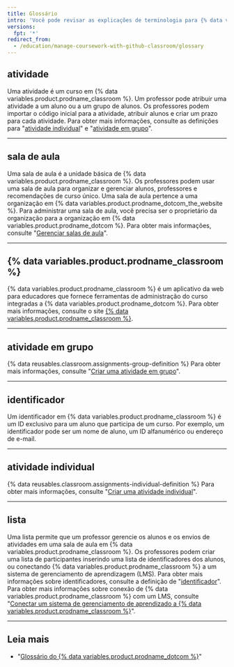 ```yaml
---
title: Glossário
intro: 'Você pode revisar as explicações de terminologia para {% data variables.product.prodname_classroom %}.'
versions:
  fpt: '*'
redirect_from:
  - /education/manage-coursework-with-github-classroom/glossary
---
```


## atividade

Uma atividade é um curso em {% data variables.product.prodname_classroom %}. Um professor pode atribuir uma atividade a um aluno ou a um grupo de alunos. Os professores podem importar o código inicial para a atividade, atribuir alunos e criar um prazo para cada atividade. Para obter mais informações, consulte as definições para "[atividade individual](#individual-assignment)" e "[atividade em grupo](#group-assignment)".

---

## sala de aula

Uma sala de aula é a unidade básica de {% data variables.product.prodname_classroom %}. Os professores podem usar uma sala de aula para organizar e gerenciar alunos, professores e recomendações de curso único. Uma sala de aula pertence a uma organização em {% data variables.product.prodname_dotcom_the_website %}. Para administrar uma sala de aula, você precisa ser o proprietário da organização para a organização em {% data variables.product.prodname_dotcom %}. Para obter mais informações, consulte "[Gerenciar salas de aula](/education/manage-coursework-with-github-classroom/manage-classrooms)".

---

## {% data variables.product.prodname_classroom %}

{% data variables.product.prodname_classroom %} é um aplicativo da web para educadores que fornece ferramentas de administração do curso integradas a {% data variables.product.prodname_dotcom %}. Para obter mais informações, consulte o site [{% data variables.product.prodname_classroom %}](https://classroom.github.com/).

---

## atividade em grupo

{% data reusables.classroom.assignments-group-definition %} Para obter mais informações, consulte "[Criar uma atividade em grupo](/education/manage-coursework-with-github-classroom/create-a-group-assignment)".

---

## identificador

Um identificador em {% data variables.product.prodname_classroom %} é um ID exclusivo para um aluno que participa de um curso. Por exemplo, um identificador pode ser um nome de aluno, um ID alfanumérico ou endereço de e-mail.

---

## atividade individual

{% data reusables.classroom.assignments-individual-definition %} Para obter mais informações, consulte "[Criar uma atividade individual](/education/manage-coursework-with-github-classroom/create-an-individual-assignment)".

---

## lista

Uma lista permite que um professor gerencie os alunos e os envios de atividades em uma sala de aula em {% data variables.product.prodname_classroom %}. Os professores podem criar uma lista de participantes inserindo uma lista de identificadores dos alunos, ou conectando {% data variables.product.prodname_classroom %} a um sistema de gerenciamento de aprendizagem (LMS). Para obter mais informações sobre identificadores, consulte a definição de "[identificador](#identifier)". Para obter mais informações sobre conexão de {% data variables.product.prodname_classroom %} com um LMS, consulte "[Conectar um sistema de gerenciamento de aprendizado a {% data variables.product.prodname_classroom %}](/education/manage-coursework-with-github-classroom/connect-a-learning-management-system-to-github-classroom)".

---

## Leia mais

- "[Glossário do {% data variables.product.prodname_dotcom %}](/github/getting-started-with-github/github-glossary)"
